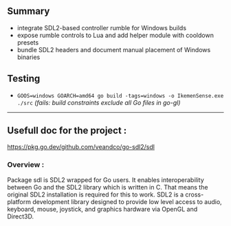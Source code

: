 ## Summary
- integrate SDL2-based controller rumble for Windows builds
- expose rumble controls to Lua and add helper module with cooldown presets
- bundle SDL2 headers and document manual placement of Windows binaries

## Testing
- `GOOS=windows GOARCH=amd64 go build -tags=windows -o IkemenSense.exe ./src` *(fails: build constraints exclude all Go files in go-gl)*

------
## Usefull doc for the project :

https://pkg.go.dev/github.com/veandco/go-sdl2/sdl

### Overview :
Package sdl is SDL2 wrapped for Go users. It enables interoperability between Go and the SDL2 library which is written in C. That means the original SDL2 installation is required for this to work. SDL2 is a cross-platform development library designed to provide low level access to audio, keyboard, mouse, joystick, and graphics hardware via OpenGL and Direct3D.

